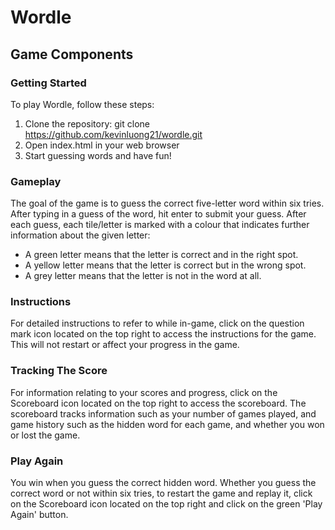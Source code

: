 # Wordle

## Game Components
### Getting Started
To play Wordle, follow these steps:
1. Clone the repository: git clone https://github.com/kevinluong21/wordle.git
2. Open index.html in your web browser
3. Start guessing words and have fun!

### Gameplay
The goal of the game is to guess the correct five-letter word within six tries. After typing in a guess of the word, hit enter to submit your guess. After each guess, each tile/letter is marked with a colour that indicates further information about the given letter: 
- A green letter means that the letter is correct and in the right spot. 
- A yellow letter means that the letter is correct but in the wrong spot. 
- A grey letter means that the letter is not in the word at all.

### Instructions
For detailed instructions to refer to while in-game, click on the question mark icon located on the top right to access the instructions for the game. This will not restart or affect your progress in the game. 

### Tracking The Score
For information relating to your scores and progress, click on the Scoreboard icon located on the top right to access the scoreboard. The scoreboard tracks information such as your number of games played, and game history such as the hidden word for each game, and whether you won or lost the game.

### Play Again
You win when you guess the correct hidden word. Whether you guess the correct word or not within six tries, to restart the game and replay it, click on the Scoreboard icon located on the top right and click on the green 'Play Again' button. 